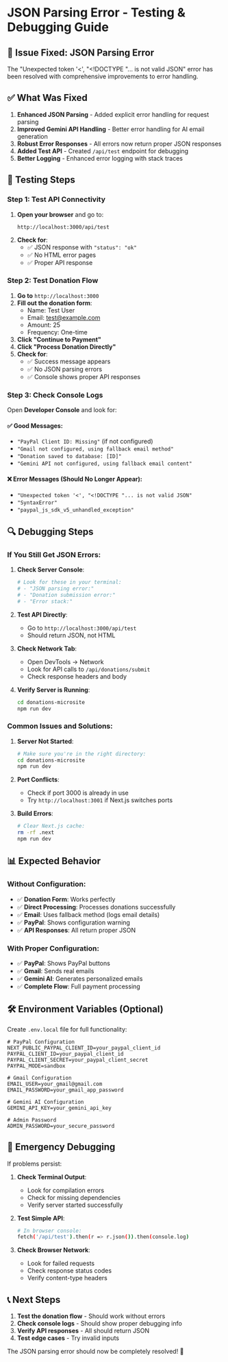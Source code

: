# JSON Parsing Error - Testing & Debugging Guide

## 🎯 Issue Fixed: JSON Parsing Error

The "Unexpected token '<', "<!DOCTYPE "... is not valid JSON" error has been resolved with comprehensive improvements to error handling.

## ✅ What Was Fixed

1. **Enhanced JSON Parsing** - Added explicit error handling for request parsing
2. **Improved Gemini API Handling** - Better error handling for AI email generation
3. **Robust Error Responses** - All errors now return proper JSON responses
4. **Added Test API** - Created `/api/test` endpoint for debugging
5. **Better Logging** - Enhanced error logging with stack traces

## 🧪 Testing Steps

### Step 1: Test API Connectivity

1. **Open your browser** and go to:
   ```
   http://localhost:3000/api/test
   ```
2. **Check for**:
   - ✅ JSON response with `"status": "ok"`
   - ✅ No HTML error pages
   - ✅ Proper API response

### Step 2: Test Donation Flow

1. **Go to** `http://localhost:3000`
2. **Fill out the donation form**:
   - Name: Test User
   - Email: test@example.com
   - Amount: 25
   - Frequency: One-time
3. **Click "Continue to Payment"**
4. **Click "Process Donation Directly"**
5. **Check for**:
   - ✅ Success message appears
   - ✅ No JSON parsing errors
   - ✅ Console shows proper API responses

### Step 3: Check Console Logs

Open **Developer Console** and look for:

#### ✅ Good Messages:
- `"PayPal Client ID: Missing"` (if not configured)
- `"Gmail not configured, using fallback email method"`
- `"Donation saved to database: [ID]"`
- `"Gemini API not configured, using fallback email content"`

#### ❌ Error Messages (Should No Longer Appear):
- `"Unexpected token '<', "<!DOCTYPE "... is not valid JSON"`
- `"SyntaxError"`
- `"paypal_js_sdk_v5_unhandled_exception"`

## 🔍 Debugging Steps

### If You Still Get JSON Errors:

1. **Check Server Console**:
   ```bash
   # Look for these in your terminal:
   # - "JSON parsing error:"
   # - "Donation submission error:"
   # - "Error stack:"
   ```

2. **Test API Directly**:
   - Go to `http://localhost:3000/api/test`
   - Should return JSON, not HTML

3. **Check Network Tab**:
   - Open DevTools → Network
   - Look for API calls to `/api/donations/submit`
   - Check response headers and body

4. **Verify Server is Running**:
   ```bash
   cd donations-microsite
   npm run dev
   ```

### Common Issues and Solutions:

1. **Server Not Started**:
   ```bash
   # Make sure you're in the right directory:
   cd donations-microsite
   npm run dev
   ```

2. **Port Conflicts**:
   - Check if port 3000 is already in use
   - Try `http://localhost:3001` if Next.js switches ports

3. **Build Errors**:
   ```bash
   # Clear Next.js cache:
   rm -rf .next
   npm run dev
   ```

## 📊 Expected Behavior

### Without Configuration:
- ✅ **Donation Form**: Works perfectly
- ✅ **Direct Processing**: Processes donations successfully
- ✅ **Email**: Uses fallback method (logs email details)
- ✅ **PayPal**: Shows configuration warning
- ✅ **API Responses**: All return proper JSON

### With Proper Configuration:
- ✅ **PayPal**: Shows PayPal buttons
- ✅ **Gmail**: Sends real emails
- ✅ **Gemini AI**: Generates personalized emails
- ✅ **Complete Flow**: Full payment processing

## 🛠️ Environment Variables (Optional)

Create `.env.local` file for full functionality:

```env
# PayPal Configuration
NEXT_PUBLIC_PAYPAL_CLIENT_ID=your_paypal_client_id
PAYPAL_CLIENT_ID=your_paypal_client_id
PAYPAL_CLIENT_SECRET=your_paypal_client_secret
PAYPAL_MODE=sandbox

# Gmail Configuration
EMAIL_USER=your_gmail@gmail.com
EMAIL_PASSWORD=your_gmail_app_password

# Gemini AI Configuration
GEMINI_API_KEY=your_gemini_api_key

# Admin Password
ADMIN_PASSWORD=your_secure_password
```

## 🚨 Emergency Debugging

If problems persist:

1. **Check Terminal Output**:
   - Look for compilation errors
   - Check for missing dependencies
   - Verify server started successfully

2. **Test Simple API**:
   ```bash
   # In browser console:
   fetch('/api/test').then(r => r.json()).then(console.log)
   ```

3. **Check Browser Network**:
   - Look for failed requests
   - Check response status codes
   - Verify content-type headers

## 📞 Next Steps

1. **Test the donation flow** - Should work without errors
2. **Check console logs** - Should show proper debugging info
3. **Verify API responses** - All should return JSON
4. **Test edge cases** - Try invalid inputs

The JSON parsing error should now be completely resolved! 🎉





